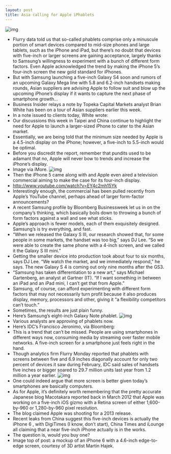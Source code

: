 ```yaml
---
layout: post
title: Asia calling for Apple iPhablets
---
```

![img](http://media.idownloadblog.com/wp-content/uploads/2013/03/iPhone-6-mockup-Martin-Hajek-004.jpg)
* Flurry data told us that so-called phablets comprise only a minuscule portion of smart devices compared to mid-size phones and large tablets, such as the iPhone and iPad, but there’s no doubt that devices with five-inch or larger screens are gaining acceptance, largely thanks to Samsung’s willingness to experiment with a bunch of different form factors. Even Apple acknowledged the trend by making the iPhone 5’s four-inch screen the new gold standard for iPhones.
* But with Samsung launching a five-inch Galaxy S4 soon and rumors of an upcoming Galaxy Mega line with 5.8 and 6.2-inch handsets making rounds, Asian suppliers are advising Apple to follow suit and blow up the upcoming iPhone’s display if it wants to capture the next phase of smartphone growth…
* Business Insider relays a note by Topeka Capital Markets analyst Brian White has been on a tour of Asian suppliers earlier this week.
* In a note issued to clients today, White wrote:
* Our discussions this week in Taipei and China continue to highlight the need for Apple to launch a larger-sized iPhone to cater to the Asian market.
* Essentially, we are being told that the minimum size needed by Apple is a 4.5-inch display on the iPhone; however, a five-inch to 5.5-inch would be optimal.
* Before you discredit the report, remember that pundits used to be adamant that no, Apple will never bow to trends and increase the iPhone’s display.
* Image via iMore.
![img](http://media.idownloadblog.com/wp-content/uploads/2013/02/larger-iphone-6-mockup.jpg)
* Then the iPhone 5 came along with and Apple even aired a television commercial aiming to make the case for its four-inch display.
* http://www.youtube.com/watch?v=EY4c2mh15Yk
* Interestingly enough, the commercial has been pulled recently from Apple’s YouTube channel, perhaps ahead of larger form-factor announcements?
* A recent Samsung profile by Bloomberg Businessweek let us in on the company’s thinking, which basically boils down to throwing a bunch of form factors against a wall and see what sticks.
* Apple’s approach is fewer models, each of them exquisitely designed. Samsung’s is try everything, and fast.
* “When we released the Galaxy S III, our research showed that, for some people in some markets, the handset was too big,” says DJ Lee. “So we were able to create the same phone with a 4-inch screen, and we called it the Galaxy S III mini.”
* Getting the smaller device into production took about four to six months, says DJ Lee. “We watch the market, and we immediately respond,” he says. The new Galaxy S 4 is coming out only nine months after the GS3.
* “Samsung has taken differentiation to a new art,” says Michael Gartenberg, an analyst at Gartner (IT). “If I want something in between an iPad and an iPad mini, I can’t get that from Apple.”
* Samsung, of course, can afford experimenting with different form factors that may not necessarily turn profit because it also produces display, memory, processors and other, giving it “a flexibility competitors can’t touch.”
* Sometimes, the results are just plain funny.
* Here’s Samsung’s eight-inch Galaxy Note phablet.
![img](http://media.idownloadblog.com/wp-content/uploads/2013/02/Making-phone-call-on-Samsung-Galaxy-Note-8.jpg)
* Various analysts are approving of phablets now.
* Here’s IDC’s Francisco Jeronimo, via Bloomberg:
* This is a trend that can’t be missed. People are using smartphones in different ways now, consuming media by streaming over faster mobile networks. A five-inch screen for a smartphone just feels right in the hand.
* Though analytics firm Flurry Monday reported that phablets with screens between five and 6.9 inches diagonally account for only two percent of devices it saw during February, IDC said sales of handsets five inches or bigger soared to 29.7 million units last year from 1.2 million a year earlier.
![img](http://media.idownloadblog.com/wp-content/uploads/2013/04/Samsung-girl-001.jpeg)
* One could indeed argue that more screen is better given today’s smartphones are basically computers.
* As for Apple, it’s definitely worth remembering that the pretty accurate Japanese blog Macotakara reported back in March 2012 that Apple was working on a five-inch iOS gizmo with a Retina screen of either 1,600-by-960 or 1,280-by-960 pixel resolution.
* The blog claimed Apple was shooting for a 2013 release.
* Recent leaks from China suggest this five-inch devices is actually the iPhone 6 , with DigiTimes (I know, don’t start), China Times and iLounge all claiming that a near five-inch iPhone actually is in the works.
* The question is, would you buy one?
* Image top of post: a mockup of an iPhone 6 with a 4.6-inch edge-to-edge screen, courtesy of 3D artist Martin Hajek.

